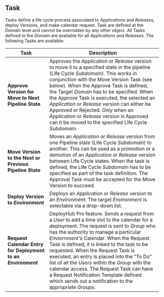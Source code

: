 ## Task

Tasks define a life cycle process associated to _Applications_ and _Releases_, deploy Versions, and make calendar request. Task are defined at the _Domain_ level and cannot be overridden by any other object. All Tasks defined to the _Domain_ are available for all _Applications_ and _Releases_. The following Tasks are available:

| Task                                                    | Description                                                                                                                                                                                                                                                                                                                                                                                                                                                                                                           |
|---------------------------------------------------------|-----------------------------------------------------------------------------------------------------------------------------------------------------------------------------------------------------------------------------------------------------------------------------------------------------------------------------------------------------------------------------------------------------------------------------------------------------------------------------------------------------------------------|
| **Approve Version for Move to Next Pipeline State**     | Approves the _Application_ or _Release_ version to move it to a specified state in the pipeline (Life Cycle _Subdomain_). This works in conjunction with the Move Version Task (see below). When the Approve Task is defined, the Target _Domain_ has to be specified. When the Approve Task is executed, the selected an _Application_ or _Release_ version can either be Approved or Rejected. Only when an _Application_ or _Release_ version is Approved can it be moved to the specified Life Cycle _Subdomain_. |
| **Move Version to the Next or Previous Pipeline State** | Moves an _Application_ or _Release_ version from one Pipeline state (Life Cycle _Subdomain_) to another. This can be used as a promotion or a demotion of an _Application_ or _Release_ version between Life Cycle states. When the task is defined, the Life Cycle _Subdomain_ has to be specified as part of the task definition. The Approval Task must be accepted for the Move Version to succeed.                                                                                                               |
| **Deploy Version to _Environment_**                     | Deploys an _Application_ or _Release_ version to an _Environment_. The target _Environment_ is selectable via a drop-down list.                                                                                                                                                                                                                                                                                                                                                                                       |
| **Request Calendar Entry for Deployment to an _Environment_** | DeployHub Pro feature. Sends a request from a _User_ to add a time slot to the calendar for a deployment. The request is sent to _Group_ who has the authority to manage a particular _Enviornment's_ Calendar. When the Request Task is defined, it is linked to the task to be requested. When the Request Task is executed, an entry is placed into the "To Do" list of all the _Users_ within the _Group_ with the calendar access. The Request Task can have a Request Notification Template defined which sends out a notification to the appropriate _Groups_.
